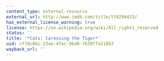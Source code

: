 ```yaml
---
content_type: external-resource
external_url: http://www.imdb.com/title/tt0294433/
has_external_license_warning: true
license: https://en.wikipedia.org/wiki/All_rights_reserved
status: ''
title: '*Cats: Caressing the Tiger*'
uid: cf7dc8bc-23ae-4fec-9bd0-7639ffa210b3
wayback_url: ''
---
```

